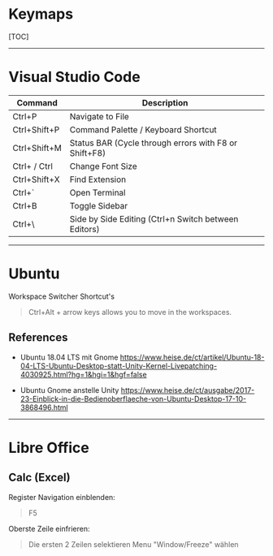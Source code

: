 Keymaps
===============================================================================

[TOC]

-------------------------------------------------------------------------------
# Visual Studio Code

Command           | Description
----------------- | --------------------------------------------------------- 
Ctrl+P            | Navigate to File
Ctrl+Shift+P      | Command Palette / Keyboard Shortcut
Ctrl+Shift+M      | Status BAR (Cycle through errors with F8 or Shift+F8)
Ctrl+ / Ctrl      | Change Font Size
Ctrl+Shift+X      | Find Extension
Ctrl+\`           | Open Terminal
Ctrl+B            | Toggle Sidebar
Ctrl+\            | Side by Side Editing (Ctrl+n Switch between Editors)


-------------------------------------------------------------------------------
# Ubuntu

Workspace Switcher Shortcut's
> Ctrl+Alt + arrow keys allows you to move in the workspaces.


## References

- Ubuntu 18.04 LTS mit Gnome
  https://www.heise.de/ct/artikel/Ubuntu-18-04-LTS-Ubuntu-Desktop-statt-Unity-Kernel-Livepatching-4030925.html?hg=1&hgi=1&hgf=false

- Ubuntu Gnome anstelle Unity
  https://www.heise.de/ct/ausgabe/2017-23-Einblick-in-die-Bedienoberflaeche-von-Ubuntu-Desktop-17-10-3868496.html



-------------------------------------------------------------------------------
# Libre Office

## Calc (Excel)

Register Navigation einblenden:
> F5

Oberste Zeile einfrieren:
> Die ersten 2 Zeilen selektieren
> Menu "Window/Freeze" wählen

